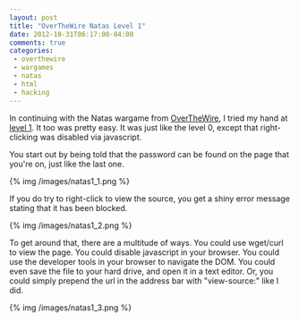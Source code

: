 ```yaml
---
layout: post
title: "OverTheWire Natas Level 1"
date: 2012-10-31T06:17:00-04:00
comments: true
categories:
 - overthewire
 - wargames
 - natas
 - html
 - hacking
---
```


In continuing with the Natas wargame from [OverTheWire](http://www.overthewire.org), I tried my hand at [level 1](http://natas1.natas.labs.overthewire.org). It too was pretty easy. It was just like the level 0, except that right-clicking was disabled via javascript.

You start out by being told that the password can be found on the page that you're on, just like the last one.

{% img /images/natas1_1.png %}

If you do try to right-click to view the source, you get a shiny error message stating that it has been blocked.

{% img /images/natas1_2.png %}

To get around that, there are a multitude of ways. You could use wget/curl to view the page. You could disable javascript in your browser. You could use the developer tools in your browser to navigate the DOM. You could even save the file to your hard drive, and open it in a text editor. Or, you could simply prepend the url in the address bar with "view-source:" like I did.

{% img /images/natas1_3.png %}